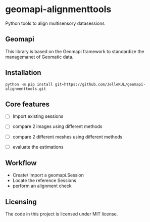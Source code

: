 # geomapi-alignmenttools
Python tools to align multisensory datasessions

## Geomapi

This library is based on the Geomapi framework to standardize the managemanet of Geomatic data.

## Installation

```console
python -m pip install git+https://github.com/JelleKUL/geomapi-alignmenttools.git
```

## Core features

 - [ ] Import existing sessions
 - [ ] compare 2 images using different methods
 - [ ] compare 2 different meshes using different methods
 - [ ] evaluate the estimations


## Workflow
- Create/ import a geomapi.Session
- Locate the reference Sessions
- perform an alignment check

## Licensing

The code in this project is licensed under MIT license.
